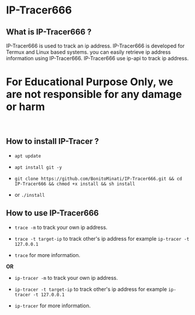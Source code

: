 # IP-Tracer666 

## What is IP-Tracer666 ?

IP-Tracer666 is used to track an ip address. IP-Tracer666 is developed for Termux and Linux based systems. you can easily retrieve ip address information using IP-Tracer666. IP-Tracer666 use ip-api to track ip address.

# For Educational Purpose Only, we are not responsible for any damage or harm

<p align="center">
<img width="47%" Photo="Photo/01.jpg"/>
<img width="40%" Photo="Photo/02.jpg"/>
</p>

## How to install IP-Tracer ?

* `apt update`

* `apt install git -y`

* `git clone https://github.com/BonitoMinati/IP-Tracer666.git && cd IP-Tracer666 && chmod +x install && sh install`

* or `./install`


## How to use IP-Tracer666

* `trace -m` to track your own ip address.

* `trace -t target-ip` to track other's ip address for example `ip-tracer -t 127.0.0.1`

* `trace` for more information.

**OR**

* `ip-tracer -m` to track your own ip address.

* `ip-tracer -t target-ip` to track other's ip address for example `ip-tracer -t 127.0.0.1`

* `ip-tracer` for more information.

